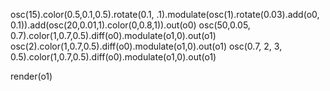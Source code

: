 
osc(15).color(0.5,0.1,0.5).rotate(0.1, .1).modulate(osc(1).rotate(0.03).add(o0, 0.1)).add(osc(20,0.01,1).color(0,0.8,1)).out(o0)
osc(50,0.05, 0.7).color(1,0.7,0.5).diff(o0).modulate(o1,0).out(o1)
osc(2).color(1,0.7,0.5).diff(o0).modulate(o1,0).out(o1)
osc(0.7, 2, 3, 0.5).color(1,0.7,0.5).diff(o0).modulate(o1,0).out(o1)


render(o1)
